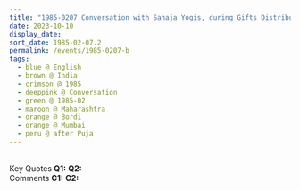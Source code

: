 ```yaml
---
title: "1985-0207 Conversation with Sahaja Yogis, during Gifts Distribution, after the Pūjā, Bordi, Maharashtra, India"
date: 2023-10-10
display_date: 
sort_date: 1985-02-07.2
permalink: /events/1985-0207-b
tags:
  - blue @ English
  - brown @ India
  - crimson @ 1985
  - deeppink @ Conversation
  - green @ 1985-02
  - maroon @ Maharashtra
  - orange @ Bordi  
  - orange @ Mumbai
  - peru @ after Puja
---
```


<br>

<wave-list>
  <list-title color="DarkSeaGreen" width="55">Key Quotes</list-title>
  <list-item color="BlanchedAlmond" width="280"><b>Q1:</b> <i></i></list-item>
  <list-item color="Lavender" width="280"><b>Q2:</b> <i></i></list-item>
</wave-list>

<br>

<wave-list>
  <list-title color="DarkSeaGreen" width="55">Comments</list-title>
  <list-item color="BlanchedAlmond" width="280"><b>C1:</b> <i></i></list-item>
  <list-item color="Lavender" width="280"><b>C2:</b> <i></i></list-item>
</wave-list>